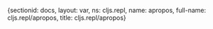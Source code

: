 {sectionid: docs, layout: var, ns: cljs.repl, name: apropos, full-name: cljs.repl/apropos,
  title: cljs.repl/apropos}
